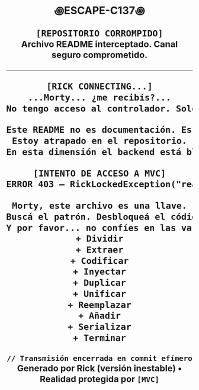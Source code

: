 <h1 align="center">꩜ESCAPE-C137꩜

<p align="center">
  <code>[REPOSITORIO CORROMPIDO]</code><br>
  <sub>Archivo README interceptado. Canal seguro comprometido.</sub>
</p>

---

```txt
[RICK CONNECTING...]
...Morty... ¿me recibís?...
No tengo acceso al controlador. Solo puedo escribir acá.

Este README no es documentación. Es una señal.
Estoy atrapado en el repositorio.
En esta dimensión el backend está bloqueado.

[INTENTO DE ACCESO A MVC]
ERROR 403 — RickLockedException("readmeOnly = true")

Morty, este archivo es una llave.
Buscá el patrón. Desbloqueá el código.
Y por favor... no confíes en las variables globales.
+ Dividir
+ Extraer
+ Codificar
+ Inyectar
+ Duplicar
+ Unificar
+ Reemplazar
+ Añadir
+ Serializar
+ Terminar
 ```
<p align="center"> <sub><code>// Transmisión encerrada en commit efímero</code></sub><br> <sub>Generado por Rick (versión inestable) • Realidad protegida por <code>[MVC]</code></sub> </p>

